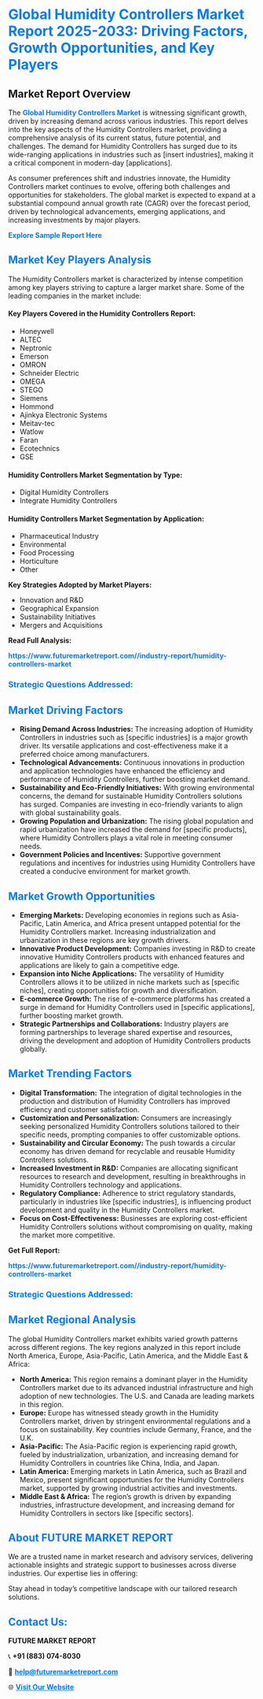 <h1 style="color: #007BFF;">Global Humidity Controllers Market Report 2025-2033: Driving Factors, Growth Opportunities, and Key Players</h1>

<section id="overview">
<h2>Market Report Overview</h2>
<p>The <a href="https://www.futuremarketreport.com//industry-report/humidity-controllers-market" style="color: #007BFF; text-decoration: none;"><strong>Global Humidity Controllers Market</strong></a> is witnessing significant growth, driven by increasing demand across various industries. This report delves into the key aspects of the Humidity Controllers market, providing a comprehensive analysis of its current status, future potential, and challenges. The demand for Humidity Controllers has surged due to its wide-ranging applications in industries such as [insert industries], making it a critical component in modern-day [applications].</p>
<p>As consumer preferences shift and industries innovate, the Humidity Controllers market continues to evolve, offering both challenges and opportunities for stakeholders. The global market is expected to expand at a substantial compound annual growth rate (CAGR) over the forecast period, driven by technological advancements, emerging applications, and increasing investments by major players.</p>
</section>

<section id="overview">
<p><a href="https://www.futuremarketreport.com//request-sample/reportId=85246" style="color: #007BFF; text-decoration: none;"><strong>Explore Sample Report Here</strong></a></p>
</section>

<section id="key-players">
<h2 style="color: #007BFF;">Market Key Players Analysis</h2>
<p>The Humidity Controllers market is characterized by intense competition among key players striving to capture a larger market share. Some of the leading companies in the market include:</p>
<h4>Key Players Covered in the Humidity Controllers Report:</h4>
<ul><li>Honeywell</li><li>ALTEC</li><li>Neptronic</li><li>Emerson</li><li>OMRON</li><li>Schneider Electric</li><li>OMEGA</li><li>STEGO</li><li>Siemens</li><li>Hommond</li><li>Ajinkya Electronic Systems</li><li>Meitav-tec</li><li>Watlow</li><li>Faran</li><li>Ecotechnics</li><li>GSE</li></ul>
<h4>Humidity Controllers Market Segmentation by Type:</h4>
<ul><li>Digital Humidity Controllers</li><li>Integrate Humidity Controllers</li></ul>

<h4>Humidity Controllers Market Segmentation by Application:</h4>
<ul><li>Pharmaceutical Industry</li><li>Environmental</li><li>Food Processing</li><li>Horticulture</li><li>Other</li></ul>
<p><strong>Key Strategies Adopted by Market Players:</strong></p>
<ul>
<li>Innovation and R&D</li>
<li>Geographical Expansion</li>
<li>Sustainability Initiatives</li>
<li>Mergers and Acquisitions</li>
</ul>
</section>

<section>
<p><strong>Read Full Analysis: </strong></p><a href="https://www.futuremarketreport.com//industry-report/humidity-controllers-market" style="color: #007BFF; text-decoration: none;"><strong>https://www.futuremarketreport.com//industry-report/humidity-controllers-market</strong></a>
<h3 style="color: #007BFF;">Strategic Questions Addressed:</h3>
</section>

<section id="driving-factors">
<h2 style="color: #007BFF;">Market Driving Factors</h2>
<ul>
<li><strong>Rising Demand Across Industries:</strong> The increasing adoption of Humidity Controllers in industries such as [specific industries] is a major growth driver. Its versatile applications and cost-effectiveness make it a preferred choice among manufacturers.</li>
<li><strong>Technological Advancements:</strong> Continuous innovations in production and application technologies have enhanced the efficiency and performance of Humidity Controllers, further boosting market demand.</li>
<li><strong>Sustainability and Eco-Friendly Initiatives:</strong> With growing environmental concerns, the demand for sustainable Humidity Controllers solutions has surged. Companies are investing in eco-friendly variants to align with global sustainability goals.</li>
<li><strong>Growing Population and Urbanization:</strong> The rising global population and rapid urbanization have increased the demand for [specific products], where Humidity Controllers plays a vital role in meeting consumer needs.</li>
<li><strong>Government Policies and Incentives:</strong> Supportive government regulations and incentives for industries using Humidity Controllers have created a conducive environment for market growth.</li>
</ul>
</section>

<section id="growth-opportunities">
<h2 style="color: #007BFF;">Market Growth Opportunities</h2>
<ul>
<li><strong>Emerging Markets:</strong> Developing economies in regions such as Asia-Pacific, Latin America, and Africa present untapped potential for the Humidity Controllers market. Increasing industrialization and urbanization in these regions are key growth drivers.</li>
<li><strong>Innovative Product Development:</strong> Companies investing in R&D to create innovative Humidity Controllers products with enhanced features and applications are likely to gain a competitive edge.</li>
<li><strong>Expansion into Niche Applications:</strong> The versatility of Humidity Controllers allows it to be utilized in niche markets such as [specific niches], creating opportunities for growth and diversification.</li>
<li><strong>E-commerce Growth:</strong> The rise of e-commerce platforms has created a surge in demand for Humidity Controllers used in [specific applications], further boosting market growth.</li>
<li><strong>Strategic Partnerships and Collaborations:</strong> Industry players are forming partnerships to leverage shared expertise and resources, driving the development and adoption of Humidity Controllers products globally.</li>
</ul>
</section>

<section id="trending-factors">
<h2 style="color: #007BFF;">Market Trending Factors</h2>
<ul>
<li><strong>Digital Transformation:</strong> The integration of digital technologies in the production and distribution of Humidity Controllers has improved efficiency and customer satisfaction.</li>
<li><strong>Customization and Personalization:</strong> Consumers are increasingly seeking personalized Humidity Controllers solutions tailored to their specific needs, prompting companies to offer customizable options.</li>
<li><strong>Sustainability and Circular Economy:</strong> The push towards a circular economy has driven demand for recyclable and reusable Humidity Controllers solutions.</li>
<li><strong>Increased Investment in R&D:</strong> Companies are allocating significant resources to research and development, resulting in breakthroughs in Humidity Controllers technology and applications.</li>
<li><strong>Regulatory Compliance:</strong> Adherence to strict regulatory standards, particularly in industries like [specific industries], is influencing product development and quality in the Humidity Controllers market.</li>
<li><strong>Focus on Cost-Effectiveness:</strong> Businesses are exploring cost-efficient Humidity Controllers solutions without compromising on quality, making the market more competitive.</li>
</ul>
</section>

<section>
<p><strong>Get Full Report: </strong></p><a href="https://www.futuremarketreport.com//industry-report/humidity-controllers-market" style="color: #007BFF; text-decoration: none;"><strong>https://www.futuremarketreport.com//industry-report/humidity-controllers-market</strong></a>
<h3 style="color: #007BFF;">Strategic Questions Addressed:</h3>
</section>


<section id="regional-analysis">
<h2 style="color: #007BFF;">Market Regional Analysis</h2>
<p>The global Humidity Controllers market exhibits varied growth patterns across different regions. The key regions analyzed in this report include North America, Europe, Asia-Pacific, Latin America, and the Middle East & Africa:</p>
<ul>
<li><strong>North America:</strong> This region remains a dominant player in the Humidity Controllers market due to its advanced industrial infrastructure and high adoption of new technologies. The U.S. and Canada are leading markets in this region.</li>
<li><strong>Europe:</strong> Europe has witnessed steady growth in the Humidity Controllers market, driven by stringent environmental regulations and a focus on sustainability. Key countries include Germany, France, and the U.K.</li>
<li><strong>Asia-Pacific:</strong> The Asia-Pacific region is experiencing rapid growth, fueled by industrialization, urbanization, and increasing demand for Humidity Controllers in countries like China, India, and Japan.</li>
<li><strong>Latin America:</strong> Emerging markets in Latin America, such as Brazil and Mexico, present significant opportunities for the Humidity Controllers market, supported by growing industrial activities and investments.</li>
<li><strong>Middle East & Africa:</strong> The region’s growth is driven by expanding industries, infrastructure development, and increasing demand for Humidity Controllers in sectors like [specific sectors].</li>
</ul>
</section>

<footer>
<h2 style="color: #007BFF;">About FUTURE MARKET REPORT</h2>
<p>We are a trusted name in market research and advisory services, delivering actionable insights and strategic support to businesses across diverse industries. Our expertise lies in offering:</p>

<p>Stay ahead in today’s competitive landscape with our tailored research solutions.</p>

<h2 style="color: #007BFF;">Contact Us:</h2>
<p><strong>FUTURE MARKET REPORT</strong></p>
<p>📞 <strong>+91 (883) 074-8030</strong></p>
<p>📧 <strong><a href="mailto:help@futuremarketreport.com" style="color: #007BFF;">help@futuremarketreport.com</a></strong></p>
<p>🌐 <strong><a href="https://www.futuremarketreport.com/" style="color: #007BFF;">Visit Our Website</a></strong></p>
</footer>